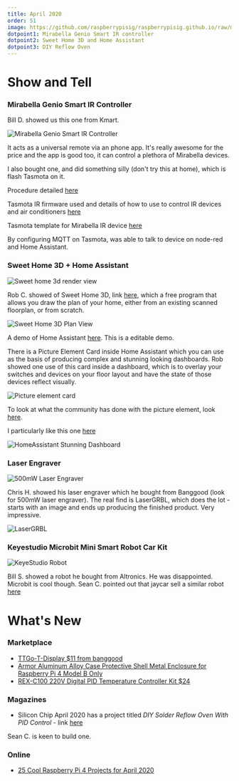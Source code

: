 ```yaml
---
title: April 2020
order: 51
image: https://github.com/raspberrypisig/raspberrypisig.github.io/raw/master/assets/images/SweetHome3D-render.jpg
dotpoint1: Mirabella Genio Smart IR controller 
dotpoint2: Sweet Home 3D and Home Assistant
dotpoint3: DIY Reflow Oven
---
```



# Show and Tell

### Mirabella Genio Smart IR Controller

Bill D. showed us this one from Kmart.

![Mirabella Genio Smart IR Controller](https://www.kmart.com.au/wcsstore/Kmart/images/ncatalog/f/0/42769460-1-f.jpg)

It acts as a universal remote via an phone app. It's really awesome for the price and the app is good too, it can control a plethora of Mirabella devices.

I also bought one, and did something silly (don't try this at home), which is flash Tasmota on it. 

Procedure detailed [here](https://community.home-assistant.io/t/mirabella-genio-ir-controller-kmart-integration/164388) 

Tasmota IR firmware used and details of how to use to control IR devices and air conditioners [here](https://tasmota.github.io/docs/Tasmota-IR/)

Tasmota template for Mirabella IR device [here](https://templates.blakadder.com/mirabella_genio_I002577.html)

By configuring MQTT on Tasmota, was able to talk to device on node-red and Home Assistant.

### Sweet Home 3D + Home Assistant

![Sweet home 3d render view](https://github.com/raspberrypisig/raspberrypisig.github.io/raw/master/assets/images/SweetHome3D-render-bland.jpg)

Rob C. showed of Sweet Home 3D, link [here](http://www.sweethome3d.com/), which a free program that allows you draw the plan of your home, either from an existing scanned floorplan, or from scratch.

![Sweet Home 3D Plan View](https://github.com/raspberrypisig/raspberrypisig.github.io/raw/master/assets/images/SweetHome3D-plan.jpg)
 
A demo of Home Assistant [here](https://demo.home-assistant.io/#/lovelace/0). This is a editable demo.

There is a Picture Element Card inside Home Assistant which you can use as the basis of producing complex and stunning looking dashboards. 
Rob showed one use of this card inside a dashboard, which is to overlay your switches and devices on your floor layout and have the state of those
devices reflect visually.

![Picture element card](https://github.com/raspberrypisig/raspberrypisig.github.io/raw/master/assets/images/homeassistant-pictureelement.jpg)

To look at what the community has done with the picture element, look [here](https://community.home-assistant.io/t/show-off-your-picture-elements-uses/63642/18). 

I particularly like this one [here](https://community.home-assistant.io/t/picture-elements-custom-layout-card-interface/126132)

![HomeAssistant Stunning Dashboard](https://community-home-assistant-assets.s3.dualstack.us-west-2.amazonaws.com/original/3X/3/4/34c72ecc13092c2787a8fa8ddbf78bbd19f4544e.png)

### Laser Engraver

![500mW Laser Engraver](https://github.com/raspberrypisig/raspberrypisig.github.io/raw/master/assets/images/laserengraver.jpg)

Chris H. showed his laser engraver which he bought from Banggood (look for 500mW laser engraver).
The real find is LaserGRBL, which does the lot - starts with an image and ends up producing the finished product. Very impressive. 

![LaserGRBL](https://github.com/raspberrypisig/raspberrypisig.github.io/raw/master/assets/images/lasergrbl.jpg)


### Keyestudio Microbit Mini Smart Robot Car Kit

![KeyeStudio Robot](https://github.com/raspberrypisig/raspberrypisig.github.io/raw/master/assets/images/keyestudio-robot.png)

Bill S. showed a robot he bought from Altronics. He was disappointed. Microbit is cool though. Sean C. pointed out that jaycar
sell a similar robot [here](https://www.jaycar.com.au/duinotech-mini-smart-car-robot-kit-with-micro-bit-stem/p/KR9262)



# What's New

### Marketplace
- [TTGo-T-Display $11 from banggood](https://www.banggood.com/LILYGO-TTGO-T-Display-ESP32-CP2104-WiFi-bluetooth-Module-1_14-Inch-LCD-Development-Board-p-1522925.html?cur_warehouse=CN)
- [Armor Aluminum Alloy Case Protective Shell Metal Enclosure for Raspberry Pi 4 Model B Only](https://www.banggood.com/Armor-Aluminum-Alloy-Case-Protective-Shell-Metal-Enclosure-for-Raspberry-Pi-4-Model-B-Only-p-1539228.html?gmcCountry=AU&currency=AUD&createTmp=1&utm_source=googleshopping&utm_medium=cpc_bgs&utm_content=frank&utm_campaign=frank-ssc-au-all-19bf11-1104&ad_id=394360771135&gclid=Cj0KCQjwybD0BRDyARIsACyS8muG_NOJdJa-qs7WieIo8guYr1X3kww9-wsA8_nyx9rWpvPBPXpO2YEaAvejEALw_wcB&cur_warehouse=CN)
- [REX-C100 220V Digital PID Temperature Controller Kit $24](https://www.banggood.com/REX-C100-100-240V-Digital-PID-Temperature-Controller-Kit-p-914678.html?rmmds=category&cur_warehouse=CN)

### Magazines
- Silicon Chip April 2020 has a project titled *DIY Solder Reflow Oven With PID Control* - link [here](http://www.siliconchip.com.au/Issue/2020/April/A+DIY+Reflow+Oven+Controller+for+modern+soldering?res=nonflash)

Sean C. is keen to build one.

### Online
- [25 Cool Raspberry Pi 4 Projects for April 2020](https://all3dp.com/1/best-raspberry-pi-projects/)


